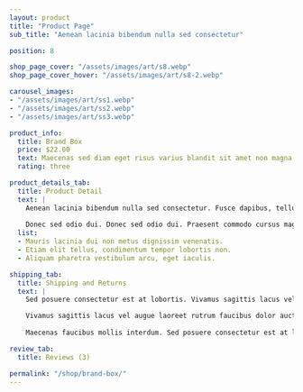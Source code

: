 ```yaml
---
layout: product
title: "Product Page"
sub_title: "Aenean lacinia bibendum nulla sed consectetur"

position: 8

shop_page_cover: "/assets/images/art/s8.webp"
shop_page_cover_hover: "/assets/images/art/s8-2.webp"

carousel_images:
- "/assets/images/art/ss1.webp"
- "/assets/images/art/ss2.webp"
- "/assets/images/art/ss3.webp"

product_info:
  title: Brand Box
  price: $22.00
  text: Maecenas sed diam eget risus varius blandit sit amet non magna. Cras justo odio, dapibus ac facilisis in, egestas eget quam
  rating: three

product_details_tab: 
  title: Product Detail
  text: |
    Aenean lacinia bibendum nulla sed consectetur. Fusce dapibus, tellus ac cursus commodo, tortor mauris condimentum nibh, ut fermentum massa justo sit amet risus. Vestibulum id ligula porta felis euismod semper. Lorem ipsum dolor sit amet, consectetur adipiscing elit.
     
    Donec sed odio dui. Donec sed odio dui. Praesent commodo cursus magna, vel scelerisque nisl consectetur et. Maecenas faucibus mollis interdum. 
  list:
  - Mauris lacinia dui non metus dignissim venenatis.
  - Etiam elit tellus, condimentum tempor lobortis non.
  - Aliquam pharetra vestibulum arcu, eget iaculis. 

shipping_tab:
  title: Shipping and Returns
  text: |
    Sed posuere consectetur est at lobortis. Vivamus sagittis lacus vel augue laoreet rutrum faucibus dolor auctor. Maecenas faucibus mollis interdum. Maecenas faucibus mollis interdum. Sed posuere consectetur est at lobortis. Vestibulum id ligula porta felis euismod.

    Vivamus sagittis lacus vel augue laoreet rutrum faucibus dolor auctor vel scelerisque nisl consectetur et.
    
    Maecenas faucibus mollis interdum. Sed posuere consectetur est at lobortis. Maecenas sed diam eget risus varius blandit sit amet non magna. Donec id elit non mi porta gravida at eget metus. Curabitur blandit tempus porttitor. Nullam id dolor id nibh ultricies vehicula ut id elit. Cum sociis natoque penatibus et magnis dis parturient montes, nascetur ridiculus.

review_tab:
  title: Reviews (3)

permalink: "/shop/brand-box/"
---
```

